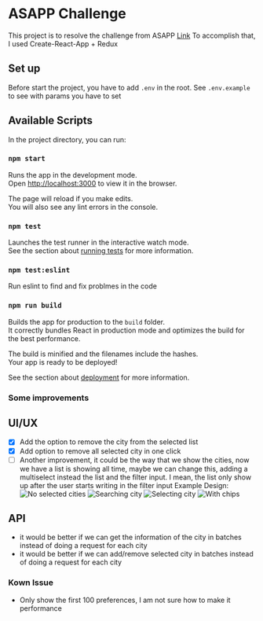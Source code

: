 # ASAPP Challenge

This project is to resolve the challenge from ASAPP [Link](https://t.lever-analytics.com/email-link?dest=https%3A%2F%2Fdocs.google.com%2Fdocument%2Fd%2F1nmz8BuMGjVU1YwsQhjHYZCsg-By_6DVFwKLpclWAgsA%2Fedit%3Fts%3D5e384dc1%23heading%3Dh.89vf84rtv8zr&eid=b07ff87d-76af-47a5-be01-704bdb85f40a&idx=1&token=6B_kfT68W8Q_bwFx42hYSyxhCLc)
To accomplish that, I used Create-React-App + Redux

## Set up

Before start the project, you have to add `.env` in the root. See `.env.example` to see with params you have to set

## Available Scripts

In the project directory, you can run:

### `npm start`

Runs the app in the development mode.<br />
Open [http://localhost:3000](http://localhost:3000) to view it in the browser.

The page will reload if you make edits.<br />
You will also see any lint errors in the console.

### `npm test`

Launches the test runner in the interactive watch mode.<br />
See the section about [running tests](https://facebook.github.io/create-react-app/docs/running-tests) for more information.

### `npm test:eslint`

Run eslint to find and fix problmes in the code

### `npm run build`

Builds the app for production to the `build` folder.<br />
It correctly bundles React in production mode and optimizes the build for the best performance.

The build is minified and the filenames include the hashes.<br />
Your app is ready to be deployed!

See the section about [deployment](https://facebook.github.io/create-react-app/docs/deployment) for more information.

### Some improvements

## UI/UX

- [x] Add the option to remove the city from the selected list
- [x] Add option to remove all selected city in one click
- [ ] Another improvement, it could be the way that we show the cities, now we have a list is showing all time, maybe we can change this, adding a multiselect instead the list and the filter input. I mean, the list only show up after the user starts writing in the filter input
      Example Design:
      ![No selected cities](images/1.png?raw=true)
      ![Searching city](images/2.png?raw=true)
      ![Selecting city](images/3.png?raw=true)
      ![With chips](images/4.png?raw=true)
## API

- it would be better if we can get the information of the city in batches instead of doing a request for each city
- it would be better if we can add/remove selected city in batches instead of doing a request for each city

### Kown Issue

- Only show the first 100 preferences, I am not sure how to make it performance 